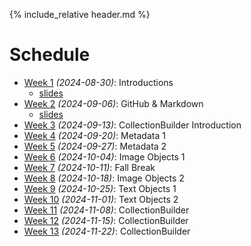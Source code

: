 [witten]: http://kg6ek7cq2b.search.serialssolutions.com/?V=1.0&L=KG6EK7CQ2B&S=JCs&C=TC0000298940&T=marc  "Witten, et al. in IUCAT"
[cb]: https://collectionbuilder.github.io "Collection Builder Home"
[omekanet]: https://omeka.net/ "Omeka hosted service"
[omekaorg]: https://omeka.org/ "Omeka Home"
{% include_relative header.md %}

# Schedule
* [Week 1](week01.md) _(2024-08-30)_: Introductions
	- [slides](https://jawalsh.github.io/Z652_reveal.js/week01.html)
* [Week 2](week02.md) _(2024-09-06)_: GitHub & Markdown 
	- [slides](https://ella.sice.indiana.edu/~jawalsh/z652_slides/week02.html)
* [Week 3](week03.md) _(2024-09-13)_: CollectionBuilder Introduction
* [Week 4](week04.md) _(2024-09-20)_: Metadata 1 <!-- AW -->
	<!--- [slides](https://ella.sice.indiana.edu/~jawalsh/z652_slides/week04.html)-->
* [Week 5](week05.md) _(2024-09-27)_: Metadata 2 <!-- AW -->
	<!--- [slides](https://ella.sice.indiana.edu/~jawalsh/z652_slides/week05.html)-->
* [Week 6](week06.md) _(2024-10-04)_: Image Objects 1
* [Week 7](week07.md) _(2024-10-11)_: Fall Break
* [Week 8](week08.md) _(2024-10-18)_: Image Objects 2
* [Week 9](week09.md) _(2024-10-25)_: Text Objects 1 <!-- AW -->
* [Week 10](week10.md) _(2024-11-01)_: Text Objects 2
* [Week 11](week11.md) _(2024-11-08)_: CollectionBuilder
* [Week 12](week12.md) _(2024-11-15)_: CollectionBuilder
* [Week 13](week13.md) _(2024-11-22)_: CollectionBuilder
<!--	- [slides](https://docs.google.com/presentation/d/1KRezfqcwiGF-El9DrGCmBEJzxrkhSHDwzPGZdHWi87U/edit?usp=sharing) -->
<!--    - [slides](https://docs.google.com/presentation/d/1lZgy5000Hr9wlE0sfyeLTN1k_fmMKrR4RzxOzhROxa0/edit?usp=sharing) -->
<!--
Week 1 (2024-08-25): Introductions
Week 2 (2024-09-01): GitHub & Markdown
Week 3 (2024-09-08): CollectionBuilder Introduction
Week 4 (2024-09-15): Metadata 1 (AW)
Week 5 (2024-09-22): Metadata 2 (AW)
Week 6 (2024-09-29): Image Objects 1
Week 7 (2024-10-06): Image Objects 2
Week 8 (2024-10-13): Fall Break
Week 9 (2024-10-20): Text Objects 1 (AW)
Week 10 (2024-10-27): Text Objects 2
Week 11 (2024-11-03): CollectionBuilder
Week 12 (2024-11-10): CollectionBuilder
Week 13 (2024-11-17): CollectionBuilder
-->

